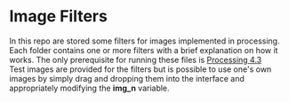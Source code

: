 # Image Filters
In this repo are stored some filters for images implemented in processing.\
Each folder contains one or more filters with a brief explanation on how it works.
The only prerequisite for running these files is [Processing 4.3](https://processing.org/)\
Test images are provided for the filters but is possible to use one's own images by simply drag and dropping them into the interface and appropriately modifying the **img_n** variable.


